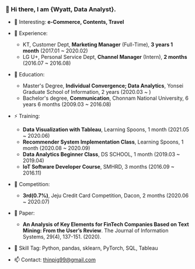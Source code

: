 ### 👋 Hi there, I am {Wyatt, Data Analyst}.


- 🔭 Interesting: **e-Commerce, Contents, Travel**
  
- 👯 Experience:
  - KT, Customer Dept, **Marketing Manager** (Full-Time), **3 years 1 month** (2017.01 ~ 2020.02)
  - LG U+, Personal Service Dept, **Channel Manager** (Intern), **2 months** (2016.07 ~ 2016.08)

- 🌱 Education:
  - Master's Degree, **Individual Convergence; Data Analytics**, Yonsei Graduate School of Information, 2 years (2020.03 ~ )
  - Bachelor's degree, **Communication**, Chonnam National University, 6 years 6 months (2009.03 ~ 2016.08)

- ⚡ Training:
  - **Data Visualization with Tableau**, Learning Spoons, 1 month (2021.05 ~ 2020.06)
  - **Recommender System Implementation Class**, Learning Spoons, 1 month (2020.08 ~ 2020.09)
  - **Data Analytics Beginner Class**, DS SCHOOL, 1 month (2019.03 ~ 2019.04)
  - **IoT Software Developer Course**, SMHRD, 3 months (2016.09 ~ 2016.11)

- 💬 Competition:
  - **3rd(0.7%)**, Jeju Credit Card Competition, Dacon, 2 months (2020.06 ~ 2020.07)

- 📝 Paper:
  - **An Analysis of Key Elements for FinTech Companies Based on Text Mining: From the User’s Review**. The Journal of Information Systems, 29(4), 137-151. (2020).
  
- 🤔 Skill Tag: Python, pandas, sklearn, PyTorch, SQL, Tableau

- 📫 Contact: thinpig99@gmail.com

